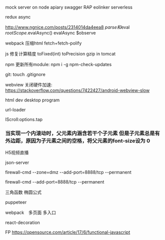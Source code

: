 mock server on node
apiary swagger RAP eolinker
serverless

redux async

http://www.ngnice.com/posts/2314014da4eea8
$parse和$eval
$rootScope.$evalAsync()
evalAsync
$observe

webpack 压缩html
fetch+fetch-polify

js 修复计算精度
toFixed(int)
toPrecision
gzip in tomcat

npm 更新所有module:
npm i -g npm-check-updates

git:
touch .gitignore


webview 关闭硬件加速:
https://stackoverflow.com/questions/7422427/android-webview-slow

html dev desktop program

url-loader

IScroll:options.tap

### 当实现一个内滚动时，父元素内涵含若干个子元素 但是子元素总是有外边距，原因为子元素之间的空格，将父元素的font-size设为 0 

H5视频直播

json-server


firewall-cmd --zone=dmz --add-port=8888/tcp --permanent

firewall-cmd --add-port=8888/tcp --permanent

三角函数
椭圆公式

puppeteer 

webpack　多页面 多入口

react-decoration

FP https://opensource.com/article/17/6/functional-javascript